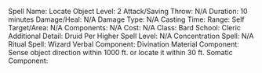 
Spell Name: Locate Object
Level: 2
Attack/Saving Throw: N/A
Duration: 10 minutes
Damage/Heal: N/A
Damage Type: N/A
Casting Time: 
Range: Self
Target/Area: N/A
Components: N/A
Cost: N/A
Class: Bard
School:  Cleric
Additional Detail:  Druid
Per Higher Spell Level: N/A
Concentration Spell: N/A
Ritual Spell:  Wizard
Verbal Component: Divination
Material Component: Sense object direction within 1000 ft. or locate it within 30 ft.
Somatic Component: 
